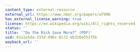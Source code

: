 ```yaml
---
content_type: external-resource
external_url: https://www.nber.org/papers/w7906
has_external_license_warning: true
license: https://en.wikipedia.org/wiki/All_rights_reserved
status: ''
title: '"Do the Rich Save More?" (PDF)'
uid: 81a1a5da-333d-496c-8c72-eb326e55275b
wayback_url: ''
---
```

